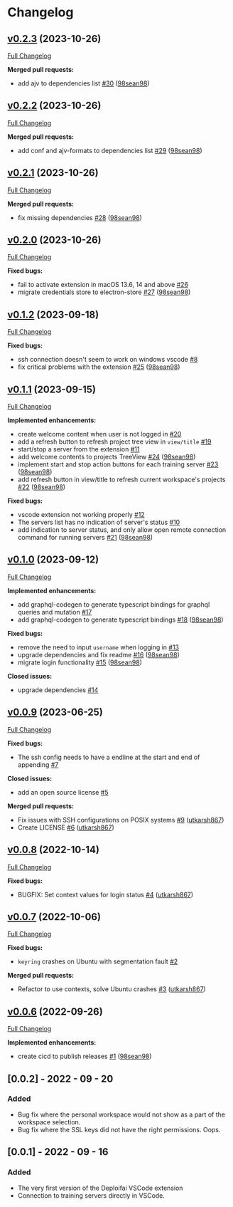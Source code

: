 # Changelog

## [v0.2.3](https://github.com/deploifai/vscode-deploifai/tree/v0.2.3) (2023-10-26)

[Full Changelog](https://github.com/deploifai/vscode-deploifai/compare/v0.2.2...v0.2.3)

**Merged pull requests:**

- add ajv to dependencies list [\#30](https://github.com/deploifai/vscode-deploifai/pull/30) ([98sean98](https://github.com/98sean98))




## [v0.2.2](https://github.com/deploifai/vscode-deploifai/tree/v0.2.2) (2023-10-26)

[Full Changelog](https://github.com/deploifai/vscode-deploifai/compare/v0.2.1...v0.2.2)

**Merged pull requests:**

- add conf and ajv-formats to dependencies list [\#29](https://github.com/deploifai/vscode-deploifai/pull/29) ([98sean98](https://github.com/98sean98))




## [v0.2.1](https://github.com/deploifai/vscode-deploifai/tree/v0.2.1) (2023-10-26)

[Full Changelog](https://github.com/deploifai/vscode-deploifai/compare/v0.2.0...v0.2.1)

**Merged pull requests:**

- fix missing dependencies [\#28](https://github.com/deploifai/vscode-deploifai/pull/28) ([98sean98](https://github.com/98sean98))




## [v0.2.0](https://github.com/deploifai/vscode-deploifai/tree/v0.2.0) (2023-10-26)

[Full Changelog](https://github.com/deploifai/vscode-deploifai/compare/v0.1.2...v0.2.0)

**Fixed bugs:**

- fail to activate extension in macOS 13.6, 14 and above [\#26](https://github.com/deploifai/vscode-deploifai/issues/26)
- migrate credentials store to electron-store [\#27](https://github.com/deploifai/vscode-deploifai/pull/27) ([98sean98](https://github.com/98sean98))




## [v0.1.2](https://github.com/deploifai/vscode-deploifai/tree/v0.1.2) (2023-09-18)

[Full Changelog](https://github.com/deploifai/vscode-deploifai/compare/v0.1.1...v0.1.2)

**Fixed bugs:**

- ssh connection doesn't seem to work on windows vscode [\#8](https://github.com/deploifai/vscode-deploifai/issues/8)
- fix critical problems with the extension [\#25](https://github.com/deploifai/vscode-deploifai/pull/25) ([98sean98](https://github.com/98sean98))




## [v0.1.1](https://github.com/deploifai/vscode-deploifai/tree/v0.1.1) (2023-09-15)

[Full Changelog](https://github.com/deploifai/vscode-deploifai/compare/v0.1.0...v0.1.1)

**Implemented enhancements:**

- create welcome content when user is not logged in [\#20](https://github.com/deploifai/vscode-deploifai/issues/20)
- add a refresh button to refresh project tree view in `view/title` [\#19](https://github.com/deploifai/vscode-deploifai/issues/19)
- start/stop a server from the extension [\#11](https://github.com/deploifai/vscode-deploifai/issues/11)
- add welcome contents to projects TreeView [\#24](https://github.com/deploifai/vscode-deploifai/pull/24) ([98sean98](https://github.com/98sean98))
- implement start and stop action buttons for each training server [\#23](https://github.com/deploifai/vscode-deploifai/pull/23) ([98sean98](https://github.com/98sean98))
- add refresh button in view/title to refresh current workspace's projects [\#22](https://github.com/deploifai/vscode-deploifai/pull/22) ([98sean98](https://github.com/98sean98))

**Fixed bugs:**

- vscode extension not working properly [\#12](https://github.com/deploifai/vscode-deploifai/issues/12)
- The servers list has no indication of server's status [\#10](https://github.com/deploifai/vscode-deploifai/issues/10)
- add indication to server status, and only allow open remote connection command for running servers [\#21](https://github.com/deploifai/vscode-deploifai/pull/21) ([98sean98](https://github.com/98sean98))




## [v0.1.0](https://github.com/deploifai/vscode-deploifai/tree/v0.1.0) (2023-09-12)

[Full Changelog](https://github.com/deploifai/vscode-deploifai/compare/v0.0.9...v0.1.0)

**Implemented enhancements:**

- add graphql-codegen to generate typescript bindings for graphql queries and mutation [\#17](https://github.com/deploifai/vscode-deploifai/issues/17)
- add graphql-codegen to generate typescript bindings [\#18](https://github.com/deploifai/vscode-deploifai/pull/18) ([98sean98](https://github.com/98sean98))

**Fixed bugs:**

- remove the need to input `username` when logging in [\#13](https://github.com/deploifai/vscode-deploifai/issues/13)
- upgrade dependencies and fix readme [\#16](https://github.com/deploifai/vscode-deploifai/pull/16) ([98sean98](https://github.com/98sean98))
- migrate login functionality [\#15](https://github.com/deploifai/vscode-deploifai/pull/15) ([98sean98](https://github.com/98sean98))

**Closed issues:**

- upgrade dependencies [\#14](https://github.com/deploifai/vscode-deploifai/issues/14)




## [v0.0.9](https://github.com/deploifai/vscode-deploifai/tree/v0.0.9) (2023-06-25)

[Full Changelog](https://github.com/deploifai/vscode-deploifai/compare/v0.0.8...v0.0.9)

**Fixed bugs:**

- The ssh config needs to have a endline at the start and end of appending [\#7](https://github.com/deploifai/vscode-deploifai/issues/7)

**Closed issues:**

- add an open source license [\#5](https://github.com/deploifai/vscode-deploifai/issues/5)

**Merged pull requests:**

- Fix issues with SSH configurations on POSIX systems [\#9](https://github.com/deploifai/vscode-deploifai/pull/9) ([utkarsh867](https://github.com/utkarsh867))
- Create LICENSE [\#6](https://github.com/deploifai/vscode-deploifai/pull/6) ([utkarsh867](https://github.com/utkarsh867))




## [v0.0.8](https://github.com/deploifai/vscode-deploifai/tree/v0.0.8) (2022-10-14)

[Full Changelog](https://github.com/deploifai/vscode-deploifai/compare/v0.0.7...v0.0.8)

**Fixed bugs:**

- BUGFIX: Set context values for login status [\#4](https://github.com/deploifai/vscode-deploifai/pull/4) ([utkarsh867](https://github.com/utkarsh867))




## [v0.0.7](https://github.com/deploifai/vscode-deploifai/tree/v0.0.7) (2022-10-06)

[Full Changelog](https://github.com/deploifai/vscode-deploifai/compare/v0.0.6...v0.0.7)

**Fixed bugs:**

- `keyring` crashes on Ubuntu with segmentation fault [\#2](https://github.com/deploifai/vscode-deploifai/issues/2)

**Merged pull requests:**

- Refactor to use contexts, solve Ubuntu crashes [\#3](https://github.com/deploifai/vscode-deploifai/pull/3) ([utkarsh867](https://github.com/utkarsh867))




## [v0.0.6](https://github.com/deploifai/vscode-deploifai/tree/v0.0.6) (2022-09-26)

[Full Changelog](https://github.com/deploifai/vscode-deploifai/compare/v0.0.2...v0.0.6)

**Implemented enhancements:**

- create cicd to publish releases [\#1](https://github.com/deploifai/vscode-deploifai/pull/1) ([98sean98](https://github.com/98sean98))




## [0.0.2] - 2022 - 09 - 20

### Added

- Bug fix where the personal workspace would not show as a part of the workspace selection.
- Bug fix where the SSL keys did not have the right permissions. Oops.

## [0.0.1] - 2022 - 09 - 16

### Added

- The very first version of the Deploifai VSCode extension
- Connection to training servers directly in VSCode.
